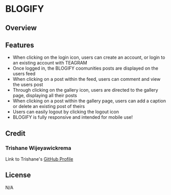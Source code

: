 # BLOGIFY

## Overview

## Features

- When clicking on the login icon, users can create an account, or login to an existing account with TEAGRAM
- Once logged in, the BLOGIFY coomunities posts are displayed on the users feed
- When clicking on a post within the feed, users can comment and view the users post
- Through clicking on the gallery icon, users are directed to the gallery page, displaying all their posts
- When clicking on a post within the gallery page, users can add a caption or delete an existing post of theirs
- Users can easily logout by clicking the logout icon 
- BLOGIFY is fully responsive and intended for mobile use!


## Credit

### Trishane Wijeyawickrema
Link to Trishane's [GitHub Profile](https://github.com/Trishaneww)

## License

N/A
